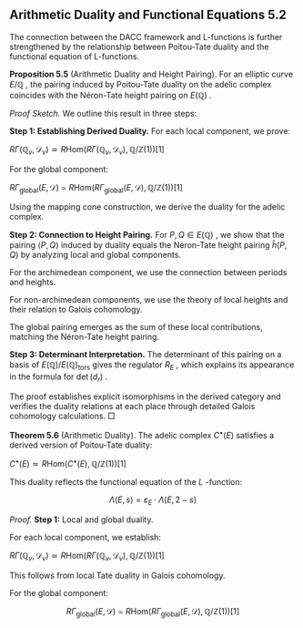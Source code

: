## Arithmetic Duality and Functional Equations $5.2$

The connection between the DACC framework and L-functions is further strengthened by the relationship between Poitou-Tate duality and the functional equation of L-functions.

**Proposition 5.5** (Arithmetic Duality and Height Pairing). For an elliptic curve  $E/\mathbb{Q}$ , the pairing induced by Poitou-Tate duality on the adelic complex coincides with the Néron-Tate height pairing on  $E(\mathbb{Q})$ .

*Proof Sketch.* We outline this result in three steps:

**Step 1: Establishing Derived Duality.** For each local component, we prove:

 $R\Gamma(\mathbb{Q}_v, \mathcal{D}_v) \simeq R\text{Hom}(R\Gamma(\mathbb{Q}_v, \mathcal{D}_v), \mathbb{Q}/\mathbb{Z}(1))[1]$ 

For the global component:

 $R\Gamma_{\text{global}}(E, \mathcal{D}) \simeq R\text{Hom}(R\Gamma_{\text{global}}(E, \mathcal{D}), \mathbb{Q}/\mathbb{Z}(1))[1]$ 

Using the mapping cone construction, we derive the duality for the adelic complex.

**Step 2: Connection to Height Pairing.** For  $P, Q \in E(\mathbb{Q})$ , we show that the pairing  $\langle P, Q \rangle$ induced by duality equals the Néron-Tate height pairing  $\hat{h}(P,Q)$  by analyzing local and global components.

For the archimedean component, we use the connection between periods and heights.

For non-archimedean components, we use the theory of local heights and their relation to Galois  $\text{cohomology.}$ 

The global pairing emerges as the sum of these local contributions, matching the Néron-Tate height pairing.

**Step 3: Determinant Interpretation.** The determinant of this pairing on a basis of  $E(\mathbb{Q})/E(\mathbb{Q})_{\text{tors}}$ gives the regulator  $R_E$ , which explains its appearance in the formula for  $\det(d_r)$ .

The proof establishes explicit isomorphisms in the derived category and verifies the duality relations at each place through detailed Galois cohomology calculations.  $\Box$ 

**Theorem 5.6** (Arithmetic Duality). The adelic complex  $C^{\bullet}(E)$  satisfies a derived version of Poitou-Tate duality:

 $C^{\bullet}(E) \simeq R\text{Hom}(C^{\bullet}(E), \mathbb{Q}/\mathbb{Z}(1))[1]$ 

This duality reflects the functional equation of the  $L$ -function:

$$\Lambda(E,s) = \varepsilon_E \cdot \Lambda(E,2-s)$$

*Proof.* **Step 1:** Local and global duality.

For each local component, we establish:

 $R\Gamma(\mathbb{Q}_v, \mathcal{D}_v) \simeq R\text{Hom}(R\Gamma(\mathbb{Q}_v, \mathcal{D}_v), \mathbb{Q}/\mathbb{Z}(1))[1]$ 

This follows from local Tate duality in Galois cohomology.

For the global component:

$$R\Gamma_{\text{global}}(E,\mathcal{D}) \simeq R\text{Hom}(R\Gamma_{\text{global}}(E,\mathcal{D}),\mathbb{Q}/\mathbb{Z}(1))[1]$$